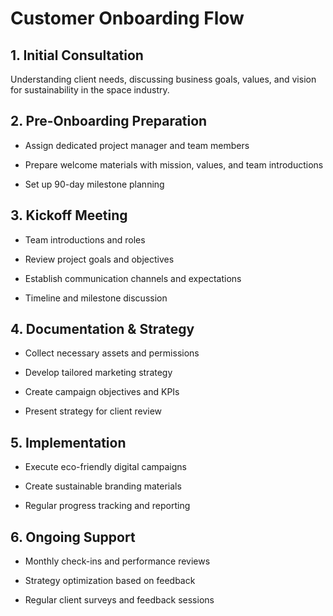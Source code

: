 <!-- Unsupported block type: column_list -->



<!-- Unsupported block type: divider -->

<!-- Unsupported block type: column_list -->



# Customer Onboarding Flow

## 1. Initial Consultation

Understanding client needs, discussing business goals, values, and vision for sustainability in the space industry.

## 2. Pre-Onboarding Preparation

- Assign dedicated project manager and team members

- Prepare welcome materials with mission, values, and team introductions

- Set up 90-day milestone planning

## 3. Kickoff Meeting

- Team introductions and roles

- Review project goals and objectives

- Establish communication channels and expectations

- Timeline and milestone discussion

## 4. Documentation & Strategy

- Collect necessary assets and permissions

- Develop tailored marketing strategy

- Create campaign objectives and KPIs

- Present strategy for client review

## 5. Implementation

- Execute eco-friendly digital campaigns

- Create sustainable branding materials

- Regular progress tracking and reporting

## 6. Ongoing Support

- Monthly check-ins and performance reviews

- Strategy optimization based on feedback

- Regular client surveys and feedback sessions

<!-- Unsupported block type: callout -->

<!-- Unsupported block type: code -->